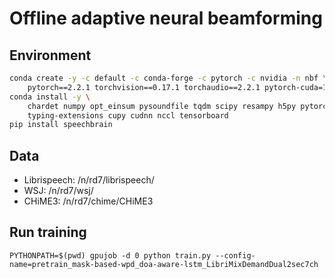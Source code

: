 # Offline adaptive neural beamforming 

## Environment
```bash
conda create -y -c default -c conda-forge -c pytorch -c nvidia -n nbf \
	pytorch==2.2.1 torchvision==0.17.1 torchaudio==2.2.1 pytorch-cuda=12.1
conda install -y \
	chardet numpy opt_einsum pysoundfile tqdm scipy resampy h5py pytorch-lightning \
	typing-extensions cupy cudnn nccl tensorboard 
pip install speechbrain 
```

## Data
- Librispeech: /n/rd7/librispeech/
- WSJ: /n/rd7/wsj/
- CHiME3: /n/rd7/chime/CHiME3


## Run training 
```
PYTHONPATH=$(pwd) gpujob -d 0 python train.py --config-name=pretrain_mask-based-wpd_doa-aware-lstm_LibriMixDemandDual2sec7ch
```